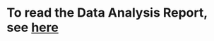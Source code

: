 # To read the Data Analysis Report, see [here](https://github.com/williamcpowers8/shopping-purchase-prediction/blob/main/data-analysis-report.pdf) #
